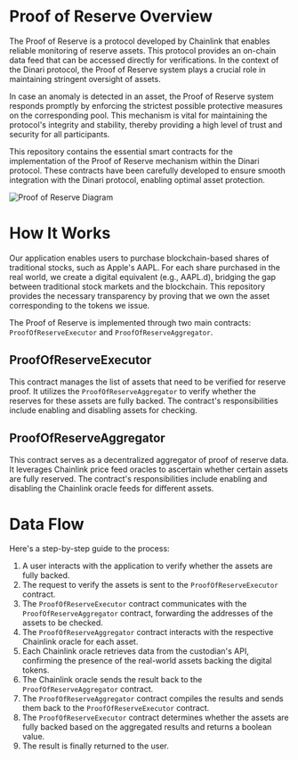 # Proof of Reserve Overview

The Proof of Reserve is a protocol developed by Chainlink that enables reliable monitoring of reserve assets. This protocol provides an on-chain data feed that can be accessed directly for verifications. In the context of the Dinari protocol, the Proof of Reserve system plays a crucial role in maintaining stringent oversight of assets.

In case an anomaly is detected in an asset, the Proof of Reserve system responds promptly by enforcing the strictest possible protective measures on the corresponding pool. This mechanism is vital for maintaining the protocol's integrity and stability, thereby providing a high level of trust and security for all participants.

This repository contains the essential smart contracts for the implementation of the Proof of Reserve mechanism within the Dinari protocol. These contracts have been carefully developed to ensure smooth integration with the Dinari protocol, enabling optimal asset protection.

![Proof of Reserve Diagram](https://github.com/dinaricrypto/sbt-contracts/blob/Josue-Guessennd/CU-8684vx5mv-Transparency-Page---Chainlink-proof-of-reserves/src/proof-of-reserve/proof-of-reserve.png?raw=true)

# How It Works

Our application enables users to purchase blockchain-based shares of traditional stocks, such as Apple's AAPL. For each share purchased in the real world, we create a digital equivalent (e.g., AAPL.d), bridging the gap between traditional stock markets and the blockchain. This repository provides the necessary transparency by proving that we own the asset corresponding to the tokens we issue.

The Proof of Reserve is implemented through two main contracts: `ProofOfReserveExecutor` and `ProofOfReserveAggregator`.

## ProofOfReserveExecutor

This contract manages the list of assets that need to be verified for reserve proof. It utilizes the `ProofOfReserveAggregator` to verify whether the reserves for these assets are fully backed. The contract's responsibilities include enabling and disabling assets for checking.

## ProofOfReserveAggregator

This contract serves as a decentralized aggregator of proof of reserve data. It leverages Chainlink price feed oracles to ascertain whether certain assets are fully reserved. The contract's responsibilities include enabling and disabling the Chainlink oracle feeds for different assets.

# Data Flow

Here's a step-by-step guide to the process:

1. A user interacts with the application to verify whether the assets are fully backed.
2. The request to verify the assets is sent to the `ProofOfReserveExecutor` contract.
3. The `ProofOfReserveExecutor` contract communicates with the `ProofOfReserveAggregator` contract, forwarding the addresses of the assets to be checked.
4. The `ProofOfReserveAggregator` contract interacts with the respective Chainlink oracle for each asset.
5. Each Chainlink oracle retrieves data from the custodian's API, confirming the presence of the real-world assets backing the digital tokens.
6. The Chainlink oracle sends the result back to the `ProofOfReserveAggregator` contract.
7. The `ProofOfReserveAggregator` contract compiles the results and sends them back to the `ProofOfReserveExecutor` contract.
8. The `ProofOfReserveExecutor` contract determines whether the assets are fully backed based on the aggregated results and returns a boolean value.
9. The result is finally returned to the user.